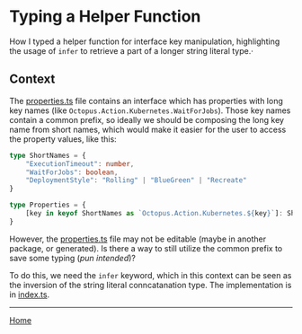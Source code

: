 # Typing a Helper Function

How I typed a helper function for interface key manipulation, highlighting the usage of `infer` to retrieve a part of a longer string literal type.·

## Context

The [properties.ts](./properties.ts) file contains an interface which has properties with long key names (like `Octopus.Action.Kubernetes.WaitForJobs`). Those key names contain a common prefix, so ideally we should be composing the long key name from short names, which would make it easier for the user to access the property values, like this:

```ts
type ShortNames = {
    "ExecutionTimeout": number,
    "WaitForJobs": boolean,
    "DeploymentStyle": "Rolling" | "BlueGreen" | "Recreate"
}

type Properties = { 
    [key in keyof ShortNames as `Octopus.Action.Kubernetes.${key}`]: ShortNames[key] 
}
```

However, the [properties.ts](./properties.ts) file may not be editable (maybe in another package, or generated). Is there a way to still utilize the common prefix to save some typing (_pun intended_)? 

To do this, we need the `infer` keyword, which in this context can be seen as the inversion of the string literal conncatanation type. The implementation is in [index.ts](./index.ts).

---
[Home](../../../../../README.md)